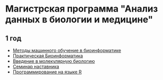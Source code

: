 # Магистрская программа "Анализ данных в биологии и медицине"

## 1 год
- [Методы машинного обучение в биоинформатике](https://vladm0z.github.io/HSE-Bioinformatics/ml)
- [Практическая Биоинформатика](https://vladm0z.github.io/HSE-Bioinformatics/pracbio)
- [Введение в молекулярную биологию](https://vladm0z.github.io/HSE-Bioinformatics/molbio)
- [Семинар наставника]()
- [Программирование на языке R](https://vladm0z.github.io/HSE-Bioinformatics/introR)
